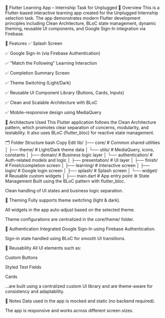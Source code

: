 📘 Flutter Learning App – Internship Task for Unplugged
🔧 Overview
This is a Flutter-based interactive learning app created for the Unplugged Internship selection task. The app demonstrates modern Flutter development principles including Clean Architecture, BLoC state management, dynamic theming, reusable UI components, and Google Sign-In integration via Firebase.

🎯 Features
✅ Splash Screen

✅ Google Sign-In (via Firebase Authentication)

✅ "Match the Following" Learning Interaction

✅ Completion Summary Screen

✅ Theme Switching (Light/Dark)

✅ Reusable UI Component Library (Buttons, Cards, Inputs)

✅ Clean and Scalable Architecture with BLoC

✅ Mobile-responsive design using MediaQuery

📐 Architecture Used
This Flutter application follows the Clean Architecture pattern, which promotes clear separation of concerns, modularity, and testability. It also uses BLoC (flutter_bloc) for reactive state management.

🗂️ Folder Structure
bash
Copy
Edit
lib/
├── core/                     # Common shared utilities
│   ├── theme/                # Light/Dark theme data
│   └── utils/                # MediaQuery, icons, constants
│
├── domain/                   # Business logic layer
│   └── authentication/       # Auth-related models and logic
│
├── presentation/             # UI layer
│   ├── finish/               # Finish/completion screen
│   ├── learning/             # Interactive screen
│   ├── login/                # Google login screen
│   ├── splash/               # Splash screen
│   └── widget/               # Reusable custom widgets
│
├── main.dart                 # App entry point
⚙️ State Management
Built using the BLoC pattern with flutter_bloc.

Clean handling of UI states and business logic separation.

🎨 Theming
Fully supports theme switching (light & dark).

All widgets in the app auto-adjust based on the selected theme.

Theme configurations are centralized in the core/theme/ folder.

🔐 Authentication
Integrated Google Sign-In using Firebase Authentication.

Sign-in state handled using BLoC for smooth UI transitions.

🧱 Reusability
All UI elements such as:

Custom Buttons

Styled Text Fields

Cards

...are built using a centralized custom UI library and are theme-aware for consistency and adaptability.

📝 Notes
Data used in the app is mocked and static (no backend required).

The app is responsive and works across different screen sizes.